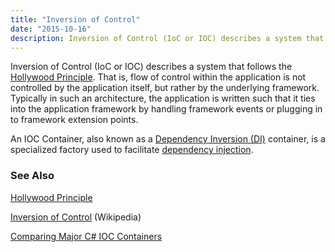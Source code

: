 ```yaml
---
title: "Inversion of Control"
date: "2015-10-16"
description: Inversion of Control (IoC or IOC) describes a system that follows the Hollywood Principle.
---
```


Inversion of Control (IoC or IOC) describes a system that follows the [Hollywood Principle](/hollywood-principle/). That is, flow of control within the application is not controlled by the application itself, but rather by the underlying framework. Typically in such an architecture, the application is written such that it ties into the application framework by handling framework events or plugging in to framework extension points.

An IOC Container, also known as a [Dependency Inversion (DI)](/dependency-inversion-principle/) container, is a specialized factory used to facilitate [dependency injection](/dependency-injection/).

### See Also

[Hollywood Principle](/hollywood-principle/)

[Inversion of Control](https://en.wikipedia.org/wiki/Inversion_of_control) (Wikipedia)

[Comparing Major C# IOC Containers](http://stackoverflow.com/questions/4581791/how-do-the-major-c-sharp-di-ioc-frameworks-compare)
